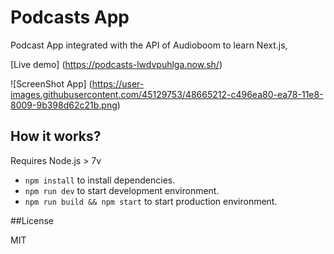 # Podcasts App

Podcast App integrated with the API of Audioboom to learn Next.js,

[Live demo] (https://podcasts-lwdvpuhlga.now.sh/)

![ScreenShot App] (https://user-images.githubusercontent.com/45129753/48665212-c496ea80-ea78-11e8-8009-9b398d62c21b.png)

## How it works?

Requires Node.js > 7v 

* `npm install` to install dependencies.
* `npm run dev` to start development environment.
* `npm run build && npm start` to start production environment. 

##License

MIT